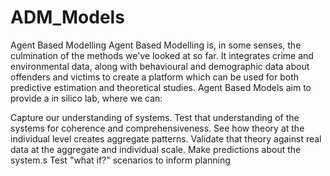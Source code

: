 # ADM_Models
Agent Based Modelling Agent Based Modelling is, in some senses, the culmination of the methods we've looked at so far. It integrates crime and environmental data, along with behavioural and demographic data about offenders and victims to create a platform which can be used for both predictive estimation and theoretical studies. Agent Based Models aim to provide a in silico lab, where we can:

Capture our understanding of systems.
Test that understanding of the systems for coherence and comprehensiveness.
See how theory at the individual level creates aggregate patterns.
Validate that theory against real data at the aggregate and individual scale.
Make predictions about the system.s
Test "what if?" scenarios to inform planning

